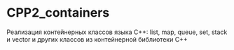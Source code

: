 # CPP2_containers
Реализация контейнерных классов языка С++: list, map, queue, set, stack и vector и других классов из контейнерной библиотеки C++
